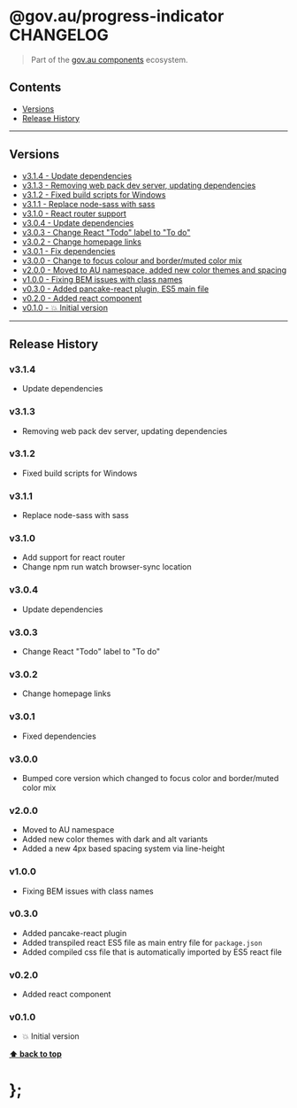 @gov.au/progress-indicator CHANGELOG
======================

> Part of the [gov.au components](https://github.com/govau/design-system-components/) ecosystem.


## Contents

* [Versions](#install)
* [Release History](#release-history)


----------------------------------------------------------------------------------------------------------------------------------------------------------------


## Versions

* [v3.1.4 - Update dependencies](#v314)
* [v3.1.3 - Removing web pack dev server, updating dependencies](#v313)
* [v3.1.2 - Fixed build scripts for Windows](#v312)
* [v3.1.1 - Replace node-sass with sass](#v311)
* [v3.1.0 - React router support](#v310)
* [v3.0.4 - Update dependencies](#v304)
* [v3.0.3 - Change React "Todo" label to "To do"](#v303)
* [v3.0.2 - Change homepage links ](#v302)
* [v3.0.1 - Fix dependencies ](#v301)
* [v3.0.0 - Change to focus colour and border/muted color mix](#v300)
* [v2.0.0 - Moved to AU namespace, added new color themes and spacing](#v200)
* [v1.0.0 - Fixing BEM issues with class names](#v100)
* [v0.3.0 - Added pancake-react plugin, ES5 main file](#v030)
* [v0.2.0 - Added react component](#v020)
* [v0.1.0 - 💥 Initial version](#v010)


----------------------------------------------------------------------------------------------------------------------------------------------------------------


## Release History

### v3.1.4

- Update dependencies


### v3.1.3

- Removing web pack dev server, updating dependencies


### v3.1.2

- Fixed build scripts for Windows


### v3.1.1

- Replace node-sass with sass


### v3.1.0

- Add support for react router
- Change npm run watch browser-sync location


### v3.0.4

- Update dependencies


### v3.0.3

- Change React "Todo" label to "To do"


### v3.0.2

- Change homepage links


### v3.0.1

- Fixed dependencies


### v3.0.0

- Bumped core version which changed to focus color and border/muted color mix


### v2.0.0

- Moved to AU namespace
- Added new color themes with dark and alt variants
- Added a new 4px based spacing system via line-height


### v1.0.0

- Fixing BEM issues with class names

### v0.3.0

- Added pancake-react plugin
- Added transpiled react ES5 file as main entry file for `package.json`
- Added compiled css file that is automatically imported by ES5 react file


### v0.2.0

- Added react component


### v0.1.0

- 💥 Initial version


**[⬆ back to top](#contents)**


# };
